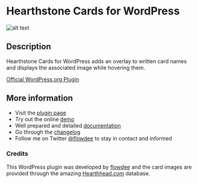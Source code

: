 # Hearthstone Cards for WordPress

![alt text](http://cdn.flowdee.de/assets/plugins/hearthstone-cards-for-wordpress-banner.png "Hearthstone Cards for WordPress")

## Description
Hearthstone Cards for WordPress adds an overlay to written card names and displays the associated image while hovering them.

[Official WordPress.org Plugin](http://wordpress.org/plugins/hearthstone-cards/)

## More information

* Visit the [plugin page](http://coder.flowdee.de/hearthstone-cards-for-wordpress/)
* Try out the online [demo](http://coder.flowdee.de/hearthstone-cards-for-wordpress/demo/)
* Well prepared and detailed [documentation](http://coder.flowdee.de/hearthstone-cards-for-wordpress/documentation/)
* Go through the [changelog](http://coder.flowdee.de/hearthstone-cards-for-wordpress/changelog/)
* Follow me on Twitter [@flowdee](https://twitter.com/flowdee/) to stay in contact and informed

### Credits

This WordPress plugin was developed by [flowdee](http://www.flowdee.de/) and the card images are provided through the amazing [Hearthhead.com](http://www.hearthhead.com/) database.